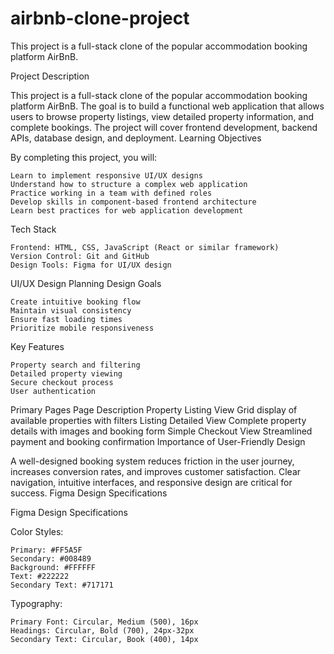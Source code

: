 # airbnb-clone-project
This project is a full-stack clone of the popular accommodation booking platform AirBnB.

Project Description

This project is a full-stack clone of the popular accommodation booking platform AirBnB. The goal is to build a functional web application that allows users to browse property listings, view detailed property information, and complete bookings. The project will cover frontend development, backend APIs, database design, and deployment.
Learning Objectives

By completing this project, you will:

    Learn to implement responsive UI/UX designs
    Understand how to structure a complex web application
    Practice working in a team with defined roles
    Develop skills in component-based frontend architecture
    Learn best practices for web application development

Tech Stack

    Frontend: HTML, CSS, JavaScript (React or similar framework)
    Version Control: Git and GitHub
    Design Tools: Figma for UI/UX design

UI/UX Design Planning
Design Goals

    Create intuitive booking flow
    Maintain visual consistency
    Ensure fast loading times
    Prioritize mobile responsiveness

Key Features

    Property search and filtering
    Detailed property viewing
    Secure checkout process
    User authentication

Primary Pages
Page 	Description
Property Listing View 	Grid display of available properties with filters
Listing Detailed View 	Complete property details with images and booking form
Simple Checkout View 	Streamlined payment and booking confirmation
Importance of User-Friendly Design

A well-designed booking system reduces friction in the user journey, increases conversion rates, and improves customer satisfaction. Clear navigation, intuitive interfaces, and responsive design are critical for success.
Figma Design Specifications


Figma Design Specifications

Color Styles:

    Primary: #FF5A5F
    Secondary: #008489
    Background: #FFFFFF
    Text: #222222
    Secondary Text: #717171

Typography:

    Primary Font: Circular, Medium (500), 16px
    Headings: Circular, Bold (700), 24px-32px
    Secondary Text: Circular, Book (400), 14px
